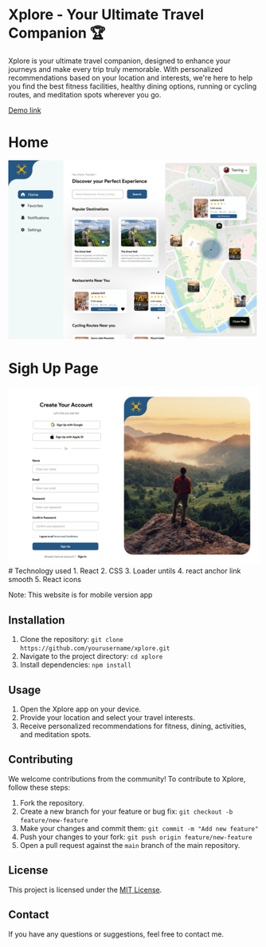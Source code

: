 # Xplore - Your Ultimate Travel Companion 🏆

Xplore is your ultimate travel companion, designed to enhance your journeys and make every trip truly memorable. With personalized recommendations based on your location and interests, we're here to help you find the best fitness facilities, healthy dining options, running or cycling routes, and meditation spots wherever you go.


<a href='https://xploree.netlify.app/'>Demo link</a>
# Home
<img src="/Home.png"  alt="homescreen" />

# Sigh Up Page
<img src="/Sign Up.png"  alt="homescreen" />
# Technology used
1. React
2. CSS
3. Loader untils
4. react anchor link smooth
5. React icons

Note: This website is for mobile version app

## Installation

1. Clone the repository: `git clone https://github.com/yourusername/xplore.git`
2. Navigate to the project directory: `cd xplore`
3. Install dependencies: `npm install`

## Usage

1. Open the Xplore app on your device.
2. Provide your location and select your travel interests.
3. Receive personalized recommendations for fitness, dining, activities, and meditation spots.

## Contributing

We welcome contributions from the community! To contribute to Xplore, follow these steps:

1. Fork the repository.
2. Create a new branch for your feature or bug fix: `git checkout -b feature/new-feature`
3. Make your changes and commit them: `git commit -m "Add new feature"`
4. Push your changes to your fork: `git push origin feature/new-feature`
5. Open a pull request against the `main` branch of the main repository.

## License

This project is licensed under the [MIT License](LICENSE).

## Contact

If you have any questions or suggestions, feel free to contact me.

